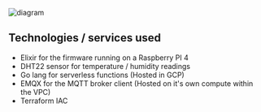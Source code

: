 ![diagram](https://user-images.githubusercontent.com/11717131/210117086-a79049fe-e4d5-47b3-87d0-021cf94efb21.png)

## Technologies / services used

- Elixir for the firmware running on a Raspberry PI 4
- DHT22 sensor for temperature / humidity readings
- Go lang for serverless functions (Hosted in GCP)
- EMQX for the MQTT broker client (Hosted on it's own compute within the VPC)
- Terraform IAC
